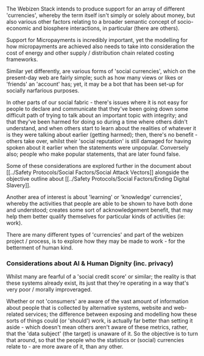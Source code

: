 The Webizen Stack intends to produce support for an array of different 'currencies', whereby the term itself isn't simply or solely about money, but also various other factors relating to a broader semantic concept of socio-economic and biosphere interactions, in particular (there are others).

Support for Micropayments is incredibly important, yet the modelling for how micropayments are achieved also needs to take into consideration the cost of energy and other supply / distribution chain related costing frameworks. 

Similar yet differently, are various forms of 'social currencies', which on the present-day web are fairly simple; such as how many views or likes or 'friends' an 'account' has; yet, it may be a bot that has been set-up for socially narfarious purposes.

In other parts of our social fabric - there's issues where it is not easy for people to declare and communicate that they've been going down some difficult path of trying to talk about an important topic with integrity; and that they've been harmed for doing so during a time where others didn't understand, and when others start to learn about the realities of whatever it is they were talking about earlier (getting harmed); then, there's no benefit - others take over, whilst their 'social reputation' is still damaged for having spoken about it earlier when the statements were unpopular.  Conversely also; people who make popular statements, that are later found false.

Some of these considerations are explored further in the document about [[../Safety Protocols/Social Factors/Social Attack Vectors]] alongside the objective outline about [[../Safety Protocols/Social Factors/Ending Digital Slavery]].

Another area of interest is about 'learning' or 'knowledge' currencies', whereby the activities that people are able to be shown to have both done and understood; creates some sort of acknowledgement benefit, that may help them better qualify themselves for particular kinds of activities (ie: work).

There are many different types of 'currencies' and part of the webizen project / process, is to explore how they may be made to work - for the betterment of human kind. 



### Considerations about AI & Human Dignity (inc. privacy)

Whilst many are fearful of a 'social credit score' or similar; the reality is that these systems already exist, its just that they're operating in a way that's very poor / morally improveraged. 

Whether or not 'consumers' are aware of the vast amount of information about people that is collected by alternative systems, website and web-related services; the difference between exposing and modelling how these sorts of things could (or 'should') work, is actually far better than setting it aside - which doesn't mean others aren't aware of these metrics, rather, that the 'data subject' (the target) is unaware of it.   So the objective is to turn that around, so that the people who the statistics or (social) currencies relate to - are more aware of it, than any other.


